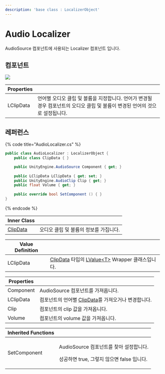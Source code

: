 ```yaml
---
description: 'base class : LocalizerObject'
---
```


# Audio Localizer

AudioSource 컴포넌트에 사용되는 Localizer 컴포넌트 입니다.

## 컴포넌트

![](../../../.gitbook/assets/audio\_localizer\_inspector.PNG)

| Properties |                                                                          |
| ---------- | ------------------------------------------------------------------------ |
| LClipData  | 언어별 오디오 클립 및 볼륨을 지정합니다. 언어가 변경될 경우 컴포넌트의 오디오 클립 및 볼륨이 변경된 언어의 것으로 설정됩니다. |

## 레퍼런스

{% code title="AudioLocalizer.cs" %}
```csharp
public class AudioLocalizer : LocalizerObject {    
    public class ClipData { }

    public UnityEngine.AudioSource Component { get; }
    
    public LClipData LClipData { get; set; }
    public UnityEngine.AudioClip Clip { get; }
    public float Volume { get; }
 
    public override bool SetComponent () { }
}
```
{% endcode %}

| Inner Class              |                        |
| ------------------------ | ---------------------- |
| [ClipData](clip-data.md) | 오디오 클립 및 볼륨의 정보를 가집니다. |

| Value Definition |                                                                                           |
| ---------------- | ----------------------------------------------------------------------------------------- |
| LClipData        | [ClipData](clip-data.md) 타입의 [LValue\<T>](../../../lvalue/lvalue-type.md) Wrapper 클래스입니다. |

| Properties |                                                  |
| ---------- | ------------------------------------------------ |
| Component  | AudioSource 컴포넌트를 가져옵니다.                         |
| LClipData  | 컴포넌트의 언어별 [ClipData](clip-data.md)를 가져오거나 변경합니다. |
| Clip       | 컴포넌트의 clip 값을 가져옵니다.                             |
| Volume     | 컴포넌트의 volume 값을 가져옵니다.                           |

| Inherited Functions |                                                                         |
| ------------------- | ----------------------------------------------------------------------- |
| SetComponent        | <p>AudioSource 컴포넌트를 찾아 설정합니다. </p><p>성공하면 true, 그렇지 않으면 false 입니다.</p> |
